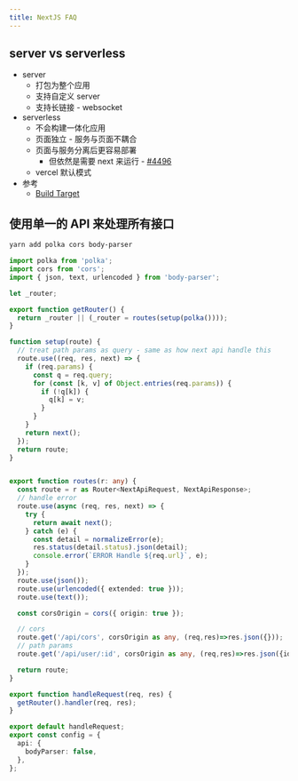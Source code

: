 ```yaml
---
title: NextJS FAQ
---
```


## server vs serverless
* server
  * 打包为整个应用
  * 支持自定义 server
  * 支持长链接 - websocket
* serverless
  * 不会构建一体化应用
  * 页面独立 - 服务与页面不耦合
  * 页面与服务分离后更容易部署
    * 但依然是需要 next 来运行 - [#4496](https://github.com/zeit/next.js/issues/4496)
  * vercel 默认模式
* 参考
  * [Build Target](https://nextjs.org/docs/api-reference/next.config.js/build-target)

## 使用单一的 API 来处理所有接口

```bash
yarn add polka cors body-parser
```

```ts
import polka from 'polka';
import cors from 'cors';
import { json, text, urlencoded } from 'body-parser';

let _router;

export function getRouter() {
  return _router || (_router = routes(setup(polka())));
}

function setup(route) {
  // treat path params as query - same as how next api handle this
  route.use((req, res, next) => {
    if (req.params) {
      const q = req.query;
      for (const [k, v] of Object.entries(req.params)) {
        if (!q[k]) {
          q[k] = v;
        }
      }
    }
    return next();
  });
  return route;
}


export function routes(r: any) {
  const route = r as Router<NextApiRequest, NextApiResponse>;
  // handle error
  route.use(async (req, res, next) => {
    try {
      return await next();
    } catch (e) {
      const detail = normalizeError(e);
      res.status(detail.status).json(detail);
      console.error(`ERROR Handle ${req.url}`, e);
    }
  });
  route.use(json());
  route.use(urlencoded({ extended: true }));
  route.use(text());

  const corsOrigin = cors({ origin: true });

  // cors
  route.get('/api/cors', corsOrigin as any, (req,res)=>res.json({}));
  // path params
  route.get('/api/user/:id', corsOrigin as any, (req,res)=>res.json({id:req.query.id}));

  return route;
}

export function handleRequest(req, res) {
  getRouter().handler(req, res);
}

export default handleRequest;
export const config = {
  api: {
    bodyParser: false,
  },
};
```
